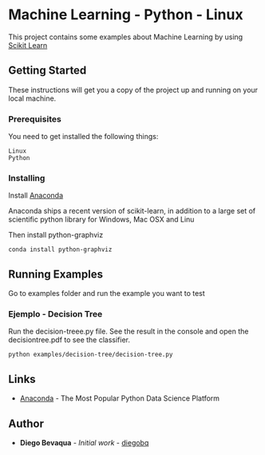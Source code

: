 # Machine Learning - Python - Linux

This project contains some examples about Machine Learning by using [Scikit Learn](http://scikit-learn.org/stable/)

## Getting Started

These instructions will get you a copy of the project up and running on your local machine.

### Prerequisites

You need to get installed the following things:

```
Linux
Python
```

### Installing

Install [Anaconda](https://www.anaconda.com/download/#linux)

Anaconda ships a recent version of scikit-learn, 
in addition to a large set of scientific python library for Windows, Mac OSX and Linu

Then install python-graphviz

```
conda install python-graphviz
```

## Running Examples

Go to examples folder and run the example you want to test

### Ejemplo - Decision Tree 

Run the decision-treee.py file. See the result in the console and open the decisiontree.pdf to see the classifier.

```
python examples/decision-tree/decision-tree.py 
```

## Links

* [Anaconda](https://www.anaconda.com/) - The Most Popular Python Data Science Platform

## Author

* **Diego Bevaqua** - *Initial work* - [diegobq](https://github.com/diegobq)
